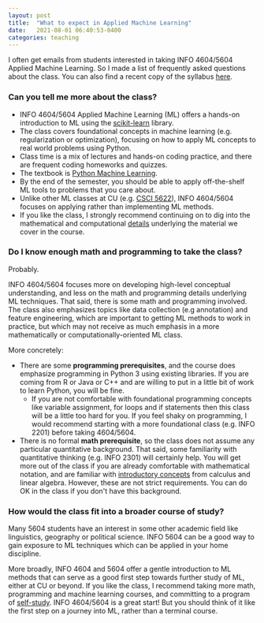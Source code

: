```yaml
---
layout: post
title:  "What to expect in Applied Machine Learning"
date:   2021-08-01 06:40:53-0400
categories: teaching
---
```


I often get emails from students interested in taking INFO 4604/5604 Applied Machine Learning. So I made a list of frequently asked questions about the class. You can also find a recent copy of the syllabus [here](https://www.abehandler.com/assets/pdf/4604fall.pdf).

### Can you tell me more about the class?

- INFO 4604/5604 Applied Machine Learning (ML) offers a hands-on introduction to ML using the [scikit-learn](https://github.com/scikit-learn/scikit-learn) library. 
- The class covers foundational concepts in machine learning (e.g. regularization or optimization), focusing on how to apply ML concepts to real world problems using Python.
- Class time is a mix of lectures and hands-on coding practice, and there are frequent coding homeworks and quizzes. 
- The textbook is [Python Machine Learning](https://www.packtpub.com/product/python-machine-learning-third-edition/9781789955750). 
- By the end of the semester, you should be able to apply off-the-shelf ML tools to problems that you care about.
- Unlike other ML classes at CU (e.g. [CSCI 5622](https://github.com/BoulderDS/CSCI5622-machine-learning)), INFO 4604/5604 focuses on applying rather than implementing ML methods. 
- If you like the class, I strongly recommend continuing on to dig into the mathematical and computational [details](#how-would-the-class-fit-into-a-broader-course-of-study) underlying the material we cover in the course.

### Do I know enough math and programming to take the class?

Probably. 

INFO 4604/5604 focuses more on developing high-level conceptual understanding, and less on the math and programming details underlying ML techniques. That said, there is some math and programming involved. The class also emphasizes topics like data collection (e.g annotation) and feature engineering, which are important to getting ML methods to work in practice, but which may not receive as much emphasis in a more mathematically or computationally-oriented ML class.

More concretely:

- There are some **programming prerequisites**, and the course does emphasize programming in Python 3 using existing libraries. If you are coming from R or Java or C++ and are willing to put in a little bit of work to learn Python, you will be fine. 
    - If you are not comfortable with foundational programming concepts like variable assignment, for loops and if statements then this class will be a little too hard for you. If you feel shaky on programming, I would recommend starting with a more foundational class (e.g. INFO 2201) before taking 4604/5604. 
- There is no formal **math prerequisite**, so the class does not assume any particular quantitative background. That said, some familiarity with quantitative thinking (e.g. INFO 2301) will certainly help. You will get more out of the class if you are already comfortable with mathematical notation, and are familiar with [introductory concepts](https://www.abehandler.com/blog/2021/self-study-resources-for-data-science/) from calculus and linear algebra. However, these are not strict requirements. You can do OK in the class if you don't have this background.

### How would the class fit into a broader course of study?

Many 5604 students have an interest in some other academic field like linguistics, geography or political science. INFO 5604 can be a good way to gain exposure to ML techniques which can be applied in your home discipline.

More broadly, INFO 4604 and 5604 offer a gentle introduction to ML methods that can serve as a good first step towards further study of ML, either at CU or beyond. If you like the class, I recommend taking more math, programming and machine learning courses, and committing to a program of [self-study](https://www.abehandler.com/blog/2021/self-study-resources-for-data-science/). INFO 4604/5604 is a great start! But you should think of it like the first step on a journey into ML, rather than a terminal course. 

